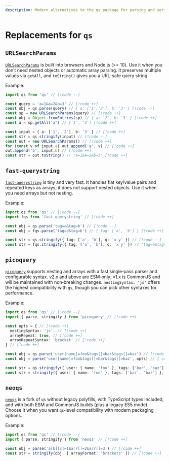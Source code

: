 ```yaml
---
description: Modern alternatives to the qs package for parsing and serializing query strings
---
```


# Replacements for `qs`

## `URLSearchParams`

[`URLSearchParams`](https://developer.mozilla.org/docs/Web/API/URLSearchParams) is built into browsers and Node.js (>= 10). Use it when you don’t need nested objects or automatic array parsing. It preserves multiple values via `getAll`, and `toString()` gives you a URL-safe query string.

Example:

```ts
import qs from 'qs' // [!code --]

const query = 'a=1&a=2&b=3' // [!code ++]
const obj = qs.parse(query) // { a: ['1','2'], b: '3' } [!code --]
const sp = new URLSearchParams(query) // [!code ++]
const obj = Object.fromEntries(sp) // { a: '2', b: '3' } [!code ++]
const a = sp.getAll('a') // ['1', '2'] [!code ++]

const input = { a: ['1', '2'], b: '3' } // [!code ++]
const str = qs.stringify(input) // [!code --]
const out = new URLSearchParams() // [!code ++]
for (const v of input.a) out.append('a', v) // [!code ++]
out.append('b', input.b) // [!code ++]
const str = out.toString() // 'a=1&a=2&b=3' [!code ++]
```

## `fast-querystring`

[`fast-querystring`](https://www.npmjs.com/package/fast-querystring) is tiny and very fast. It handles flat key/value pairs and repeated keys as arrays; it does not support nested objects. Use it when you need arrays but not nesting.

Example:

```ts
import qs from 'qs' // [!code --]
import fqs from 'fast-querystring' // [!code ++]

const obj = qs.parse('tag=a&tag=b') // [!code --]
const obj = fqs.parse('tag=a&tag=b') // { tag: ['a', 'b'] } [!code ++]

const str = qs.stringify({ tag: ['a', 'b'], q: 'x y' }) // [!code --]
const str = fqs.stringify({ tag: ['a', 'b'], q: 'x y' }) // 'tag=a&tag=b&q=x%20y' [!code ++]
```

## `picoquery`

[`picoquery`](https://www.npmjs.com/package/picoquery) supports nesting and arrays with a fast single‑pass parser and configurable syntax. v2.x and above are ESM‑only; v1.x is CommonJS and will be maintained with non‑breaking changes. `nestingSyntax: 'js'` offers the highest compatibility with `qs`, though you can pick other syntaxes for performance.

Example:

```ts
import qs from 'qs' // [!code --]
import { parse, stringify } from 'picoquery' // [!code ++]

const opts = { // [!code ++]
  nestingSyntax: 'js', // [!code ++]
  arrayRepeat: true, // [!code ++]
  arrayRepeatSyntax: 'bracket' // [!code ++]
} // [!code ++]

const obj = qs.parse('user[name]=foo&tags[]=bar&tags[]=baz') // [!code --]
const obj = parse('user[name]=foo&tags[]=bar&tags[]=baz', opts) // { user: { name: 'foo' }, tags: ['bar','baz'] } [!code ++]

const str = qs.stringify({ user: { name: 'foo' }, tags: ['bar', 'baz'] }, { arrayFormat: 'brackets' }) // [!code --]
const str = stringify({ user: { name: 'foo' }, tags: ['bar', 'baz'] }, opts) // 'user[name]=foo&tags[]=bar&tags[]=baz' [!code ++]
```

## `neoqs`

[`neoqs`](https://www.npmjs.com/package/neoqs) is a fork of `qs` without legacy polyfills, with TypeScript types included, and with both ESM and CommonJS builds (plus a legacy ES5 mode). Choose it when you want `qs`‑level compatibility with modern packaging options.

Example:

```ts
import qs from 'qs' // [!code --]
import { parse, stringify } from 'neoqs' // [!code ++]

const obj = parse('a[b][c]=1&arr[]=2&arr[]=3') // [!code ++]
const str = stringify(obj, { arrayFormat: 'brackets' }) // [!code ++]
```